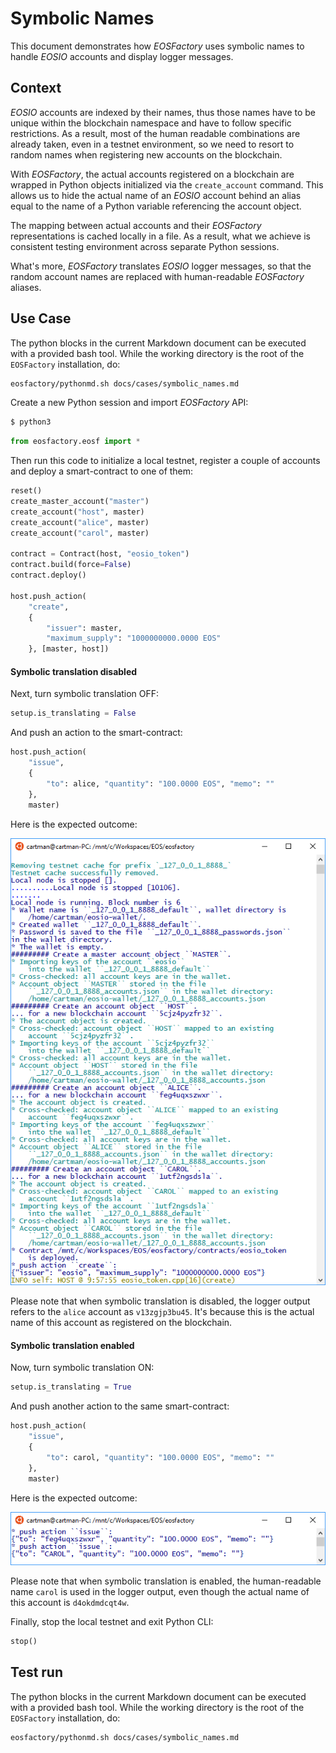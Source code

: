 # Symbolic Names

This document demonstrates how *EOSFactory* uses symbolic names to handle *EOSIO* accounts and display logger messages.

## Context

*EOSIO* accounts are indexed by their names, thus those names have to be unique within the blockchain namespace and have to follow specific restrictions. As a result, most of the human readable combinations are already taken, even in a testnet environment, so we need to resort to random names when registering new accounts on the blockchain.

With *EOSFactory*, the actual accounts registered on a blockchain are wrapped in Python objects initialized via the `create_account` command. This allows us to hide the actual name of an *EOSIO* account behind an alias equal to the name of a Python variable referencing the account object.

The mapping between actual accounts and their *EOSFactory* representations is cached locally in a file. As a result, what we achieve is consistent testing environment across separate Python sessions.

What's more, *EOSFactory* translates *EOSIO* logger messages, so that the random account names are replaced with human-readable *EOSFactory* aliases.

## Use Case

The python blocks in the current Markdown document can be executed with a provided bash tool. While the working directory is the root of the `EOSFactory` installation, do:

```bash
eosfactory/pythonmd.sh docs/cases/symbolic_names.md
```

Create a new Python session and import *EOSFactory* API:

```bash
$ python3
```

```python
from eosfactory.eosf import *
```

Then run this code to initialize a local testnet, register a couple of accounts and deploy a smart-contract to one of them:

```python
reset()
create_master_account("master")
create_account("host", master)
create_account("alice", master)
create_account("carol", master)

contract = Contract(host, "eosio_token")
contract.build(force=False)
contract.deploy()

host.push_action(
    "create", 
    {
        "issuer": master,
        "maximum_supply": "1000000000.0000 EOS"
    }, [master, host])
```

#### Symbolic translation disabled

Next, turn symbolic translation OFF:

```python
setup.is_translating = False
```

And push an action to the smart-contract:

```python
host.push_action(
    "issue",
    {
        "to": alice, "quantity": "100.0000 EOS", "memo": ""
    },
    master)
```
Here is the expected outcome:

![not translating](../images/not_translating.png)

Please note that when symbolic translation is disabled, the logger output refers to the `alice` account as `v13zgjp3bu45`. It's because this is the actual name of this account as registered on the blockchain.

#### Symbolic translation enabled

Now, turn symbolic translation ON:

```python
setup.is_translating = True
```
And push another action to the same smart-contract:

```python
host.push_action(
    "issue",
    {
        "to": carol, "quantity": "100.0000 EOS", "memo": ""
    },
    master)
```

Here is the expected outcome:

![translating](../images/translating.png)

Please note that when symbolic translation is enabled, the human-readable name `carol` is used in the logger output, even though the actual name of this account is `d4okdmdcqt4w`.

Finally, stop the local testnet and exit Python CLI:

```python
stop()
```

## Test run

The python blocks in the current Markdown document can be executed with a provided bash tool. While the working directory is the root of the `EOSFactory` installation, do:

```bash
eosfactory/pythonmd.sh docs/cases/symbolic_names.md
```
